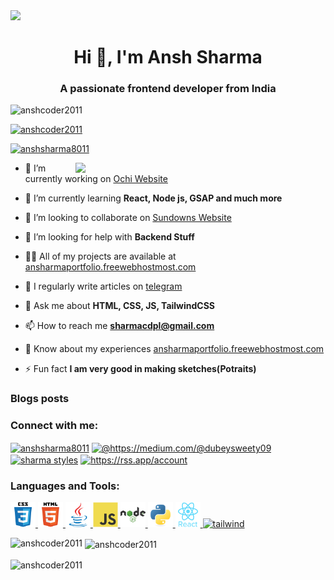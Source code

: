 <img src="https://user-images.githubusercontent.com/65373279/148280039-301b677b-74e7-49f8-af75-15e7c9253d74.png" width="1400px">
<h1 align="center">Hi 👋, I'm Ansh Sharma</h1>
<h3 align="center">A passionate frontend developer from India</h3>


<p align="left"> <img src="https://komarev.com/ghpvc/?username=anshcoder2011&label=Profile%20views&color=0e75b6&style=flat" alt="anshcoder2011" /> </p>

<p align="left"> <a href="https://github.com/ryo-ma/github-profile-trophy"><img src="https://github-profile-trophy.vercel.app/?username=anshcoder2011" alt="anshcoder2011" /></a> </p>

<p align="left"> <a href="https://twitter.com/anshsharma8011" target="blank"><img src="https://img.shields.io/twitter/follow/anshsharma8011?logo=twitter&style=for-the-badge" alt="anshsharma8011" /></a> </p>
<img align="right" src="https://cdn.dribbble.com/users/730703/screenshots/6581243/avento.gif" width="400">

- 🔭 I’m currently working on [Ochi Website](https://ochi.design/)

- 🌱 I’m currently learning **React, Node js, GSAP and much more**

- 👯 I’m looking to collaborate on [Sundowns Website](https://sundowns.com)

- 🤝 I’m looking for help with **Backend Stuff**

- 👨‍💻 All of my projects are available at [ansharmaportfolio.freewebhostmost.com](ansharmaportfolio.freewebhostmost.com)

- 📝 I regularly write articles on [telegram](telegram)

- 💬 Ask me about **HTML, CSS, JS, TailwindCSS**

- 📫 How to reach me **sharmacdpl@gmail.com**

- 📄 Know about my experiences [ansharmaportfolio.freewebhostmost.com](ansharmaportfolio.freewebhostmost.com)

- ⚡ Fun fact **I am very good in making sketches(Potraits)**

### Blogs posts
<!-- BLOG-POST-LIST:START -->
<!-- BLOG-POST-LIST:END -->

<h3 align="left">Connect with me:</h3>
<p align="left">
<a href="https://twitter.com/anshsharma8011" target="blank"><img align="center" src="https://raw.githubusercontent.com/rahuldkjain/github-profile-readme-generator/master/src/images/icons/Social/twitter.svg" alt="anshsharma8011" height="30" width="40" /></a>
<a href="https://medium.com/@https://medium.com/@dubeysweety09" target="blank"><img align="center" src="https://raw.githubusercontent.com/rahuldkjain/github-profile-readme-generator/master/src/images/icons/Social/medium.svg" alt="@https://medium.com/@dubeysweety09" height="30" width="40" /></a>
<a href="https://www.youtube.com/c/sharma styles" target="blank"><img align="center" src="https://raw.githubusercontent.com/rahuldkjain/github-profile-readme-generator/master/src/images/icons/Social/youtube.svg" alt="sharma styles" height="30" width="40" /></a>
<a href="/https://rss.app/account" target="blank"><img align="center" src="https://raw.githubusercontent.com/rahuldkjain/github-profile-readme-generator/master/src/images/icons/Social/rss.svg" alt="https://rss.app/account" height="30" width="40" /></a>
</p>

<h3 align="left">Languages and Tools:</h3>
<p align="left"> <a href="https://www.w3schools.com/css/" target="_blank" rel="noreferrer"> <img src="https://raw.githubusercontent.com/devicons/devicon/master/icons/css3/css3-original-wordmark.svg" alt="css3" width="40" height="40"/> </a> <a href="https://www.w3.org/html/" target="_blank" rel="noreferrer"> <img src="https://raw.githubusercontent.com/devicons/devicon/master/icons/html5/html5-original-wordmark.svg" alt="html5" width="40" height="40"/> </a> <a href="https://www.java.com" target="_blank" rel="noreferrer"> <img src="https://raw.githubusercontent.com/devicons/devicon/master/icons/java/java-original.svg" alt="java" width="40" height="40"/> </a> <a href="https://developer.mozilla.org/en-US/docs/Web/JavaScript" target="_blank" rel="noreferrer"> <img src="https://raw.githubusercontent.com/devicons/devicon/master/icons/javascript/javascript-original.svg" alt="javascript" width="40" height="40"/> </a> <a href="https://nodejs.org" target="_blank" rel="noreferrer"> <img src="https://raw.githubusercontent.com/devicons/devicon/master/icons/nodejs/nodejs-original-wordmark.svg" alt="nodejs" width="40" height="40"/> </a> <a href="https://www.python.org" target="_blank" rel="noreferrer"> <img src="https://raw.githubusercontent.com/devicons/devicon/master/icons/python/python-original.svg" alt="python" width="40" height="40"/> </a> <a href="https://reactjs.org/" target="_blank" rel="noreferrer"> <img src="https://raw.githubusercontent.com/devicons/devicon/master/icons/react/react-original-wordmark.svg" alt="react" width="40" height="40"/> </a> <a href="https://tailwindcss.com/" target="_blank" rel="noreferrer"> <img src="https://www.vectorlogo.zone/logos/tailwindcss/tailwindcss-icon.svg" alt="tailwind" width="40" height="40"/> </a> </p>

<p><img align="left" src="https://github-readme-stats.vercel.app/api/top-langs?username=anshcoder2011&show_icons=true&locale=en&layout=compact" alt="anshcoder2011" /></p>

<p>&nbsp;<img align="center" src="https://github-readme-stats.vercel.app/api?username=anshcoder2011&show_icons=true&locale=en" alt="anshcoder2011" /></p>

<p><img align="center" src="https://github-readme-streak-stats.herokuapp.com/?user=anshcoder2011&" alt="anshcoder2011" /></p>


<!---
AnshCoder2011/AnshCoder2011 is a ✨ special ✨ repository because its `README.md` (this file) appears on your GitHub profile.
You can click the Preview link to take a look at your changes.
--->

